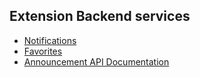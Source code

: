 ## Extension Backend services

- [Notifications](https://github.com/LL03-Identity-Dowell/100092-dowellextensions/blob/backend/notifications/README.md)
- [Favorites](https://github.com/LL03-Identity-Dowell/100092-dowellextensions/blob/backend/favourite/README.md)
- [Announcement API Documentation](https://documenter.getpostman.com/view/22392526/2s93m91MNf)
